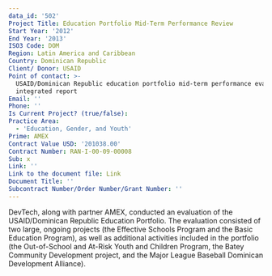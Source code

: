 ```yaml
---
data_id: '502'
Project Title: Education Portfolio Mid-Term Performance Review
Start Year: '2012'
End Year: '2013'
ISO3 Code: DOM
Region: Latin America and Caribbean
Country: Dominican Republic
Client/ Donor: USAID
Point of contact: >-
  USAID/Dominican Republic education portfolio mid-term performance evaluation :
  integrated report
Email: ''
Phone: ''
Is Current Project? (true/false): 
Practice Area:
  - 'Education, Gender, and Youth'
Prime: AMEX
Contract Value USD: '201038.00'
Contract Number: RAN-I-00-09-00008
Sub: x
Link: ''
Link to the document file: Link
Document Title: ''
Subcontract Number/Order Number/Grant Number: ''
---
```


DevTech, along with partner AMEX, conducted an evaluation of the USAID/Dominican Republic Education Portfolio. The evaluation consisted of two large, ongoing projects (the Effective Schools Program and the Basic Education Program), as well as additional activities included in the portfolio (the Out-of-School and At-Risk Youth and Children Program, the Batey Community Development project, and the Major League Baseball Dominican Development Alliance).